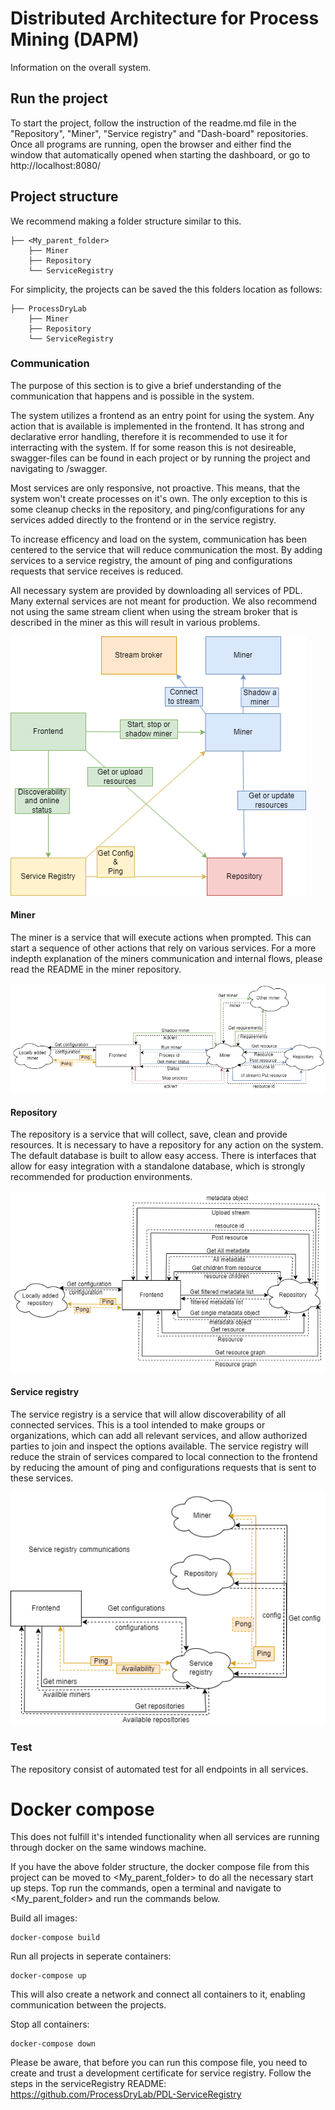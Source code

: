# Distributed Architecture for Process Mining (DAPM)

Information on the overall system.

## Run the project

To start the project, follow the instruction of the readme.md file in the "Repository", "Miner", "Service registry" and "Dash-board" repositories. Once all programs are running, open the browser and either find the window that automatically opened when starting the dashboard, or go to http://localhost:8080/

## Project structure

We recommend making a folder structure similar to this.

```
├── <My_parent_folder>
    ├── Miner
    ├── Repository
    └── ServiceRegistry
```

For simplicity, the projects can be saved the this folders location as follows:

```
├── ProcessDryLab
    ├── Miner
    ├── Repository
    └── ServiceRegistry
```

### Communication

The purpose of this section is to give a brief understanding of the communication that happens and is possible in the system.

The system utilizes a frontend as an entry point for using the system. Any action that is available is implemented in the frontend. It has strong and declarative error handling, therefore it is recommended to use it for interracting with the system. If for some reason this is not desireable, swagger-files can be found in each project or by running the project and navigating to /swagger.

Most services are only responsive, not proactive. This means, that the system won't create processes on it's own. The only exception to this is some cleanup checks in the repository, and ping/configurations for any services added directly to the frontend or in the service registry. 

To increase efficency and load on the system, communication has been centered to the service that will reduce communication the most. By adding services to a service registry, the amount of ping and configurations requests that service receives is reduced. 

All necessary system are provided by downloading all services of PDL. Many external services are not meant for production. We also recommend not using the same stream client when using the stream broker that is described in the miner as this will result in various problems.

![Overall communication flow](./Assets/SurfaceLevelArchitecture.png)

#### Miner

The miner is a service that will execute actions when prompted. This can start a sequence of other actions that rely on various services. For a more indepth explanation of the miners communication and internal flows, please read the README in the miner repository.

![Overall communication flow](./Assets/MinerCommunications.png)

#### Repository 

The repository is a service that will collect, save, clean and provide resources. It is necessary to have a repository for any action on the system. The default database is built to allow easy access. There is interfaces that allow for easy integration with a standalone database, which is strongly recommended for production environments. 

![Overall communication flow](./Assets/RepositoryCommunications.png)

#### Service registry

The service registry is a service that will allow discoverability of all connected services. This is a tool intended to make groups or organizations, which can add all relevant services, and allow authorized parties to join and inspect the options available. The service registry will reduce the strain of services compared to local connection to the frontend by reducing the amount of ping and configurations requests that is sent to these services.

![Overall communication flow](./Assets/ServiceRegistryCommunications.png)

### Test

The repository consist of automated test for all endpoints in all services.

# Docker compose

This does not fulfill it's intended functionality when all services are running through docker on the same windows machine.

If you have the above folder structure, the docker compose file from this project can be moved to <My_parent_folder> to do all the necessary start up steps. Top run the commands, open a terminal and navigate to <My_parent_folder> and run the commands below.

Build all images:
```
docker-compose build
```

Run all projects in seperate containers:
```
docker-compose up
```
This will also create a network and connect all containers to it, enabling communication between the projects. 

Stop all containers:
```
docker-compose down
```

Please be aware, that before you can run this compose file, you need to create and trust a development certificate for service registry. Follow the steps in the serviceRegistry README: https://github.com/ProcessDryLab/PDL-ServiceRegistry

